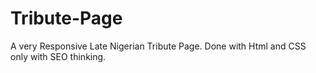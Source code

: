 # Tribute-Page
A very Responsive Late Nigerian Tribute Page. Done with Html and CSS only with  SEO thinking.
